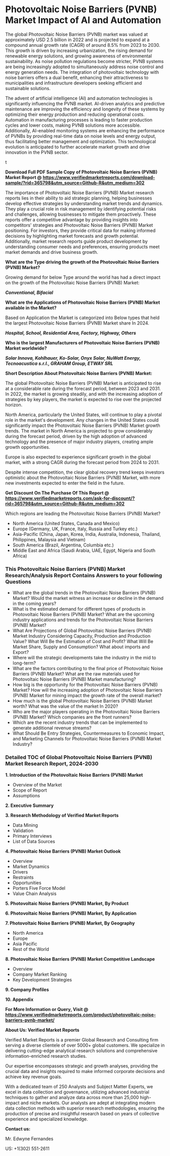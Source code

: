<meta name="title" content="Global Photovoltaic Noise Barriers (PVNB) Market Impact of AI and Automation"><meta name="description" content="The global Photovoltaic Noise Barriers (PVNB) market was valued at approximately USD 2.5 billion in 2022 and is projected to expand at a compound annual growth rate (C"><meta name="title" content="Photovoltaic Noise Barriers (PVNB) Market Size, Share, Scope, Trends, Growth, Opportunities, Analysis, Forecast"><h1>Photovoltaic Noise Barriers (PVNB) Market Impact of AI and Automation</h1><p>The global Photovoltaic Noise Barriers (PVNB) market was valued at approximately USD 2.5 billion in 2022 and is projected to expand at a compound annual growth rate (CAGR) of around 8.5% from 2023 to 2030. This growth is driven by increasing urbanization, the rising demand for renewable energy solutions, and growing awareness of environmental sustainability. As noise pollution regulations become stricter, PVNB systems are being increasingly adopted to simultaneously address noise control and energy generation needs. The integration of photovoltaic technology with noise barriers offers a dual benefit, enhancing their attractiveness to municipalities and infrastructure developers seeking efficient and sustainable solutions.</p><p>The advent of artificial intelligence (AI) and automation technologies is significantly influencing the PVNB market. AI-driven analytics and predictive maintenance are improving the efficiency and longevity of these systems by optimizing their energy production and reducing operational costs. Automation in manufacturing processes is leading to faster production cycles and lower costs, making PVNB solutions more accessible. Additionally, AI-enabled monitoring systems are enhancing the performance of PVNBs by providing real-time data on noise levels and energy output, thus facilitating better management and optimization. This technological evolution is anticipated to further accelerate market growth and drive innovation in the PVNB sector.</p>t</p><p id="" class=""><strong>Download Full PDF Sample Copy of Photovoltaic Noise Barriers (PVNB) Market Report @ <a href="https://www.verifiedmarketreports.com/download-sample/?rid=365798&utm_source=Github-R&utm_medium=302" target="_blank">https://www.verifiedmarketreports.com/download-sample/?rid=365798&utm_source=Github-R&utm_medium=302</a></strong></p><p>The importance of&nbsp;Photovoltaic Noise Barriers (PVNB) Market research reports lies in their ability to aid strategic planning, helping businesses develop effective strategies by understanding market trends and dynamics. They play a crucial role in risk management by identifying potential risks and challenges, allowing businesses to mitigate them proactively. These reports offer a competitive advantage by providing insights into competitors' strategies and Photovoltaic Noise Barriers (PVNB) Market positioning. For investors, they provide critical data for making informed decisions by highlighting market forecasts and growth potential. Additionally, market research reports guide product development by understanding consumer needs and preferences, ensuring products meet market demands and drive business growth.</p><p><strong>What are the&nbsp;Type driving the growth of the Photovoltaic Noise Barriers (PVNB) Market?</strong></p><p id="" class="">Growing demand for below Type around the world has had a direct impact on the growth of the Photovoltaic Noise Barriers (PVNB) Market:</p><em><strong>Conventional, Bifacial</strong></em></p><strong>What are the&nbsp;Applications&nbsp;of Photovoltaic Noise Barriers (PVNB) Market available in the Market?</strong></p><p id="" class="">Based on Application the Market is categorized into Below types that held the largest Photovoltaic Noise Barriers (PVNB) Market share In 2024.</p><em><strong>Hospital, School, Residential Area, Factory, Highway, Others</strong></em></p><strong>Who is the largest Manufacturers of Photovoltaic Noise Barriers (PVNB) Market worldwide?</strong></p><p><em><strong>Solar Innova, Kohlhauer, Ko-Solar, Onyx Solar, NuWatt Energy, Tecnoacustica s.r.l., GRAHAM Group, ETWAY SRL</strong></em></p><p id="" class=""><strong>Short Description About Photovoltaic Noise Barriers (PVNB) Market:</strong></p><p>The global Photovoltaic Noise Barriers (PVNB) Market is anticipated to rise at a considerable rate during the forecast period, between 2023 and 2031. In 2022, the market is growing steadily, and with the increasing adoption of strategies by key players, the market is expected to rise over the projected horizon.</p><p>North America, particularly the United States, will continue to play a pivotal role in the market's development. Any changes in the United States could significantly impact the Photovoltaic Noise Barriers (PVNB) Market growth trends. The market in North America is projected to grow considerably during the forecast period, driven by the high adoption of advanced technology and the presence of major industry players, creating ample growth opportunities.</p><p>Europe is also expected to experience significant growth in the global market, with a strong CAGR during the forecast period from 2024 to 2031.</p><p>Despite intense competition, the clear global recovery trend keeps investors optimistic about the Photovoltaic Noise Barriers (PVNB) Market, with more new investments expected to enter the field in the future.</p><p id="" class=""><strong>Get Discount On The Purchase Of This Report @ <a href="https://www.verifiedmarketreports.com/ask-for-discount/?rid=365798&utm_source=Github-R&utm_medium=302" target="_blank">https://www.verifiedmarketreports.com/ask-for-discount/?rid=365798&utm_source=Github-R&utm_medium=302</a></strong></p>Which regions are leading the Photovoltaic Noise Barriers (PVNB) Market?</p><ul><li>North America (United States, Canada and Mexico)</li><li>Europe (Germany, UK, France, Italy, Russia and Turkey etc.)</li><li>Asia-Pacific (China, Japan, Korea, India, Australia, Indonesia, Thailand, Philippines, Malaysia and Vietnam)</li><li>South America (Brazil, Argentina, Columbia etc.)</li><li>Middle East and Africa (Saudi Arabia, UAE, Egypt, Nigeria and South Africa)</li></ul><h3 id="" class="">This Photovoltaic Noise Barriers (PVNB) Market Research/Analysis Report Contains Answers to your following Questions</h3><ul><li>What are the global trends in the Photovoltaic Noise Barriers (PVNB) Market? Would the market witness an increase or decline in the demand in the coming years?</li><li>What is the estimated demand for different types of products in Photovoltaic Noise Barriers (PVNB) Market? What are the upcoming industry applications and trends for the Photovoltaic Noise Barriers (PVNB) Market?</li><li>What Are Projections of Global Photovoltaic Noise Barriers (PVNB) Market Industry Considering Capacity, Production and Production Value? What Will Be the Estimation of Cost and Profit? What Will Be Market Share, Supply and Consumption? What about imports and Export?</li><li>Where will the strategic developments take the industry in the mid to long-term?</li><li>What are the factors contributing to the final price of Photovoltaic Noise Barriers (PVNB) Market? What are the raw materials used for Photovoltaic Noise Barriers (PVNB) Market manufacturing?</li><li>How big is the opportunity for the Photovoltaic Noise Barriers (PVNB) Market? How will the increasing adoption of Photovoltaic Noise Barriers (PVNB) Market for mining impact the growth rate of the overall market?</li><li>How much is the global Photovoltaic Noise Barriers (PVNB) Market worth? What was the value of the market In 2020?</li><li>Who are the major players operating in the Photovoltaic Noise Barriers (PVNB) Market? Which companies are the front runners?</li><li>Which are the recent industry trends that can be implemented to generate additional revenue streams?</li><li>What Should Be Entry Strategies, Countermeasures to Economic Impact, and Marketing Channels for Photovoltaic Noise Barriers (PVNB) Market Industry?</li></ul><h3 id="" class="">Detailed TOC of Global Photovoltaic Noise Barriers (PVNB) Market Research Report, 2024-2030</h3><p id="" class=""><strong>1. Introduction of the Photovoltaic Noise Barriers (PVNB) Market</strong></p><ul><li>Overview of the Market</li><li>Scope of Report</li><li>Assumptions</li></ul><p id="" class=""><strong>2. Executive Summary</strong></p><p id="" class=""><strong>3. Research Methodology of Verified Market Reports</strong></p><ul><li>Data Mining</li><li>Validation</li><li>Primary Interviews</li><li>List of Data Sources</li></ul><p id="" class=""><strong>4. Photovoltaic Noise Barriers (PVNB) Market Outlook</strong></p><ul><li>Overview</li><li>Market Dynamics</li><li>Drivers</li><li>Restraints</li><li>Opportunities</li><li>Porters Five Force Model</li><li>Value Chain Analysis</li></ul><p id="" class=""><strong>5. Photovoltaic Noise Barriers (PVNB) Market, By Product</strong></p><p id="" class=""><strong>6. Photovoltaic Noise Barriers (PVNB) Market, By Application</strong></p><p id="" class=""><strong>7. Photovoltaic Noise Barriers (PVNB) Market, By Geography</strong></p><ul><li>North America</li><li>Europe</li><li>Asia Pacific</li><li>Rest of the World</li></ul><p id="" class=""><strong>8. Photovoltaic Noise Barriers (PVNB) Market Competitive Landscape</strong></p><ul><li>Overview</li><li>Company Market Ranking</li><li>Key Development Strategies</li></ul><p id="" class=""><strong>9. Company Profiles</strong></p><p id="" class=""><strong>10. Appendix</strong></p><p id="" class=""><strong>For More Information or Query, Visit @ <a href="https://www.verifiedmarketreports.com/product/photovoltaic-noise-barriers-pvnb-market/" target="_blank">https://www.verifiedmarketreports.com/product/photovoltaic-noise-barriers-pvnb-market/</a></strong></p><p id="" class=""><strong>About Us: Verified Market Reports</strong></p><p id="" class="">Verified Market Reports is a premier Global Research and Consulting firm serving a diverse clientele of over 5000+ global customers. We specialize in delivering cutting-edge analytical research solutions and comprehensive information-enriched research studies.</p><p id="" class="">Our expertise encompasses strategic and growth analyses, providing the crucial data and insights required to make informed corporate decisions and achieve key revenue goals.</p><p id="" class="">With a dedicated team of 250 Analysts and Subject Matter Experts, we excel in data collection and governance, utilizing advanced industrial techniques to gather and analyze data across more than 25,000 high-impact and niche markets. Our analysts are adept at integrating modern data collection methods with superior research methodologies, ensuring the production of precise and insightful research based on years of collective experience and specialized knowledge.</p><p id="" class=""><strong>Contact us:</strong></p><p id="" class="">Mr. Edwyne Fernandes</p><p id="" class="">US: +1(302) 551-2611</p>